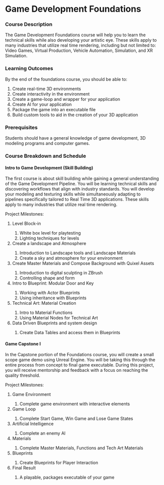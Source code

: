 # Game Development Foundations

<h3><span>Course Description</span></h3>
<p><span>The Game Development Foundations course will help you to learn the technical skills while also developing your artistic eye. These skills apply to many industries that utilize real time rendering, including but not limited to: Video Games, Virtual Production, Vehicle Automation, Simulation, and XR Simulation.</span></p>
<h3><span>Learning Outcomes</span></h3>
<p><span>By the end of the foundations course, you should be able to:</span></p>
<ol>
<li aria-level="1"><span>Create real-time 3D environments</span></li>
<li aria-level="1"><span>Create interactivity in the environment</span></li>
<li aria-level="1"><span>Create a game-loop and wrapper for your application</span></li>
<li aria-level="1"><span>Create AI for your application</span></li>
<li aria-level="1"><span>Package the game into an executable file</span></li>
<li aria-level="1"><span>Build custom tools to aid in the creation of your 3D application</span></li>
</ol>
<h3><span>Prerequisites</span></h3>
<p><span>Students should have a general knowledge of game development, 3D modeling programs and computer games.</span></p>
<h3><span>Course Breakdown and Schedule</span></h3>
<h4><span>Intro to Game Development (Skill Building)</span></h4>
<p><span>The first course is about skill building while gaining a general understanding of the Game Development Pipeline. You will be learning technical skills and discovering workflows that align with industry standards. You will develop your modeling and texturing skills while simultaneously adapting to pipelines specifically tailored to Real Time 3D applications. These skills apply to many industries that utilize real time rendering.</span></p>
<p><span>Project Milestones:</span></p>
<ol>
<li aria-level="1"><span>Level Block-in</span></li>
<ol>
<li aria-level="2"><span>White box level for playtesting</span></li>
<li aria-level="2"><span>Lighting techniques for levels</span></li>
</ol>
<li aria-level="1"><span>Create a landscape and Atmosphere</span></li>
<ol>
<li aria-level="2"><span>Introduction to Landscape tools and Landscape Materials</span></li>
<li aria-level="2"><span>Create a sky and atmosphere for your environment</span></li>
</ol>
<li aria-level="1"><span>Create Master Materials and Compose Background with Quixel Assets</span></li>
<ol>
<li aria-level="2"><span>Introduction to digital sculpting in ZBrush</span></li>
<li aria-level="2"><span>Controlling shape and form</span></li>
</ol>
<li aria-level="1"><span>Intro to Blueprint: Modular Door and Key</span></li>
<ol>
<li aria-level="2"><span>Working with Actor Blueprints</span></li>
<li aria-level="2"><span>Using inheritance with Blueprints</span></li>
</ol>
<li aria-level="1"><span>Technical Art: Material Creation</span></li>
<ol>
<li aria-level="2"><span>Intro to Material Functions</span></li>
<li aria-level="2"><span>Using Material Nodes for Technical Art</span></li>
</ol>
<li aria-level="1"><span>Data Driven Blueprints and system design</span></li>
<ol>
<li aria-level="2"><span>Create Data Tables and access them in Blueprints</span></li>
</ol>
</ol>
<h4><span>Game Capstone I</span></h4>
<p><span>In the Capstone portion of the Foundations course, you will create a small scope game demo using Unreal Engine. You will be taking this through the entire process from concept to final game executable. During this project, you will receive mentorship and feedback with a focus on reaching the quality threshold.</span></p>
<p><span>Project Milestones:</span></p>
<ol>
<li aria-level="1"><span>Game Environment</span></li>
<ol>
<li aria-level="2"><span>Complete game environment with interactive elements&nbsp;</span></li>
</ol>
<li aria-level="1"><span>Game Loop</span></li>
<ol>
<li aria-level="2"><span>Complete Start Game, Win Game and Lose Game States</span></li>
</ol>
<li aria-level="1"><span>Artificial Intelligence</span></li>
<ol>
<li aria-level="2"><span>Complete an enemy AI</span></li>
</ol>
<li aria-level="1"><span>Materials</span></li>
<ol>
<li aria-level="2"><span>Complete Master Materials, Functions and Tech Art Materials</span></li>
</ol>
<li aria-level="1"><span>Blueprints</span></li>
<ol>
<li aria-level="2"><span>Create Blueprints for Player Interaction</span></li>
</ol>
<li aria-level="1"><span>Final Result</span></li>
<ol>
<li aria-level="2"><span>A playable, packages executable of your game</span></li>
</ol>
</ol>
<h2><span>&nbsp;</span></h2>
